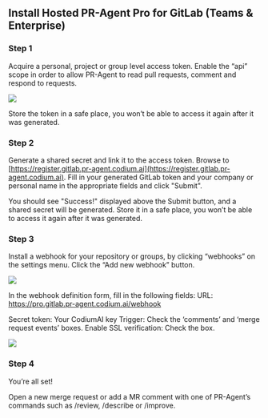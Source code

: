 ## Install Hosted PR-Agent Pro for GitLab (Teams & Enterprise)

### Step 1

Acquire a personal, project or group level access token. Enable the “api” scope in order to allow PR-Agent to read pull requests, comment and respond to requests.

<kbd><img src=https://www.codium.ai/images/pr_agent/gitlab_pro_pat.png></kbd>

Store the token in a safe place, you won’t be able to access it again after it was generated.

### Step 2

Generate a shared secret and link it to the access token. Browse to [https://register.gitlab.pr-agent.codium.ai](https://register.gitlab.pr-agent.codium.ai).
Fill in your generated GitLab token and your company or personal name in the appropriate fields and click "Submit".

You should see "Success!" displayed above the Submit button, and a shared secret will be generated. Store it in a safe place, you won’t be able to access it again after it was generated.

### Step 3

Install a webhook for your repository or groups, by clicking “webhooks” on the settings menu. Click the “Add new webhook” button.

<kbd><img src=https://www.codium.ai/images/pr_agent/gitlab_pro_add_webhook.png></kbd>

In the webhook definition form, fill in the following fields:
URL: https://pro.gitlab.pr-agent.codium.ai/webhook

Secret token: Your CodiumAI key
Trigger: Check the ‘comments’ and ‘merge request events’ boxes.
Enable SSL verification: Check the box.

<kbd><img src=https://www.codium.ai/images/pr_agent/gitlab_pro_webhooks.png></kbd>

### Step 4

You’re all set!

Open a new merge request or add a MR comment with one of PR-Agent’s commands such as /review, /describe or /improve.